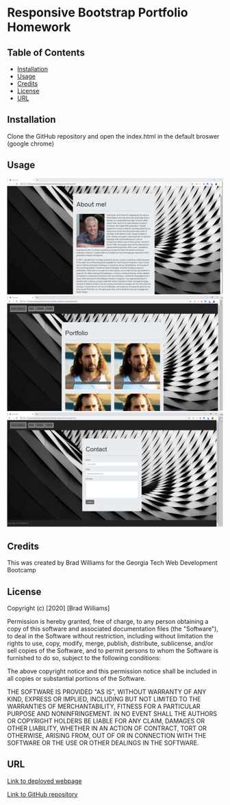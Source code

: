 # Responsive Bootstrap Portfolio Homework

## Table of Contents

* [Installation](#installation)
* [Usage](#usage)
* [Credits](#credits)
* [License](#license)
* [URL](#url)

## Installation

Clone the GitHub repository and open the index.html in the default broswer (google chrome)

## Usage

![Brad William's About Me](brad-williams-about.png)
![Brad William's Portfolio](brad-williams-portfolio.png)
![Brad William's About Me](brad-williams-contact.png)

## Credits

This was created by Brad Williams for the Georgia Tech Web Development Bootcamp

## License

Copyright (c) [2020] [Brad Williams]

Permission is hereby granted, free of charge, to any person obtaining a copy of this software and associated documentation files (the "Software"), to deal in the Software without restriction, including without limitation the rights to use, copy, modify, merge, publish, distribute, sublicense, and/or sell copies of the Software, and to permit persons to whom the Software is furnished to do so, subject to the following conditions:

The above copyright notice and this permission notice shall be included in all copies or substantial portions of the Software.

THE SOFTWARE IS PROVIDED "AS IS", WITHOUT WARRANTY OF ANY KIND, EXPRESS OR IMPLIED, INCLUDING BUT NOT LIMITED TO THE WARRANTIES OF MERCHANTABILITY, FITNESS FOR A PARTICULAR PURPOSE AND NONINFRINGEMENT. IN NO EVENT SHALL THE AUTHORS OR COPYRIGHT HOLDERS BE LIABLE FOR ANY CLAIM, DAMAGES OR OTHER LIABILITY, WHETHER IN AN ACTION OF CONTRACT, TORT OR OTHERWISE, ARISING FROM, OUT OF OR IN CONNECTION WITH THE SOFTWARE OR THE USE OR OTHER DEALINGS IN THE SOFTWARE.

## URL

[Link to deployed webpage]()

[Link to GitHub repository]()